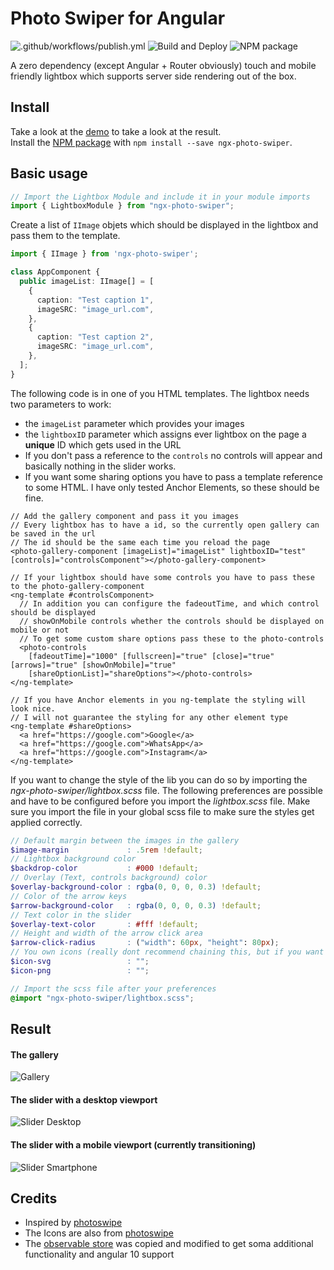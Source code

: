 # Photo Swiper for Angular

![.github/workflows/publish.yml](https://github.com/HuiiBuh/ngx-photo-swiper/workflows/.github/workflows/publish.yml/badge.svg)
![Build and Deploy](https://github.com/HuiiBuh/ngx-photo-swiper/workflows/Build%20and%20Deploy/badge.svg)
![NPM package](https://img.shields.io/npm/v/ngx-photo-swiper.svg?logo=npm&logoColor=fff&label=NPM+package&color=rgb(48,%20197,%2083))

A zero dependency (except Angular + Router obviously) touch and mobile friendly lightbox which supports server side
 rendering out of the box.

## Install

Take a look at the [demo](https://huiibuh.github.io/ngx-photo-swiper) to take a look at the result.  
Install the [NPM package](https://www.npmjs.com/package/ngx-photo-swiper) with `npm install --save ngx-photo-swiper`.

## Basic usage

```typescript
// Import the Lightbox Module and include it in your module imports
import { LightboxModule } from "ngx-photo-swiper";
```

Create a list of `IImage` objets which should be displayed in the lightbox and pass them to the template.

```typescript
import { IImage } from 'ngx-photo-swiper';

class AppComponent {
  public imageList: IImage[] = [
    {
      caption: "Test caption 1",
      imageSRC: "image_url.com",
    },
    {
      caption: "Test caption 2",
      imageSRC: "image_url.com",
    },
  ];
}
```

The following code is in one of you HTML templates. The lightbox needs two parameters to work: 
+ the `imageList` parameter which provides your images
+ the `lightboxID` parameter which assigns ever lightbox on the page a __unique__ ID which gets used in the URL
+ If you don't pass a reference to the `controls` no controls will appear and basically nothing in the slider works.
+ If you want some sharing options you have to pass a template reference to some HTML. I have only tested Anchor
 Elements, so these should be fine.

```angular2html
// Add the gallery component and pass it you images
// Every lightbox has to have a id, so the currently open gallery can be saved in the url
// The id should be the same each time you reload the page
<photo-gallery-component [imageList]="imageList" lightboxID="test" [controls]="controlsComponent"></photo-gallery-component>

// If your lightbox should have some controls you have to pass these to the photo-gallery-component
<ng-template #controlsComponent>
  // In addition you can configure the fadeoutTime, and which control should be displayed
  // showOnMobile controls whether the controls should be displayed on mobile or not
  // To get some custom share options pass these to the photo-controls
  <photo-controls 
    [fadeoutTime]="1000" [fullscreen]="true" [close]="true" [arrows]="true" [showOnMobile]="true"
    [shareOptionList]="shareOptions"></photo-controls>
</ng-template>

// If you have Anchor elements in you ng-template the styling will look nice. 
// I will not guarantee the styling for any other element type
<ng-template #shareOptions>
  <a href="https://google.com">Google</a>
  <a href="https://google.com">WhatsApp</a>
  <a href="https://google.com">Instagram</a>
</ng-template>
```

If you want to change the style of the lib you can do so by importing the *ngx-photo-swiper/lightbox.scss* file. The
 following preferences are possible and have to be configured before you import the *lightbox.scss* file. Make sure
  you import the file in your global scss file to make sure the styles get applied correctly. 

```scss
// Default margin between the images in the gallery
$image-margin             : .5rem !default;
// Lightbox background color
$backdrop-color           : #000 !default;
// Overlay (Text, controls background) color
$overlay-background-color : rgba(0, 0, 0, 0.3) !default;
// Color of the arrow keys
$arrow-background-color   : rgba(0, 0, 0, 0.3) !default;
// Text color in the slider
$overlay-text-color       : #fff !default;
// Height and width of the arrow click area
$arrow-click-radius       : ("width": 60px, "height": 80px);
// You own icons (really dont recommend chaining this, but if you want to ...)
$icon-svg                 : "";
$icon-png                 : "";

// Import the scss file after your preferences
@import "ngx-photo-swiper/lightbox.scss";

```

## Result

#### The gallery
![Gallery](https://i.imgur.com/iWmJHAR.jpg)

#### The slider with a desktop viewport
![Slider Desktop](https://i.imgur.com/vEN8BL1.jpg)

#### The slider with a mobile viewport (currently transitioning)
![Slider Smartphone](https://i.imgur.com/yZVPREe.jpg)

## Credits

- Inspired by [photoswipe](https://photoswipe.com)
- The Icons are also from [photoswipe](https://photoswipe.com)
- The [observable store](https://github.com/georgebyte/rxjs-observable-store) was copied and modified to get soma additional functionality and angular 10 support
